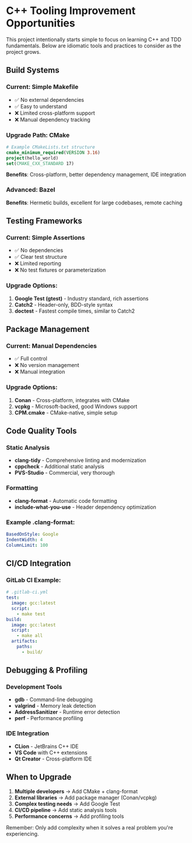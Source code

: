 # C++ Tooling Improvement Opportunities

This project intentionally starts simple to focus on learning C++ and TDD fundamentals. Below are idiomatic tools and practices to consider as the project grows.

## Build Systems

### Current: Simple Makefile
- ✅ No external dependencies
- ✅ Easy to understand
- ❌ Limited cross-platform support
- ❌ Manual dependency tracking

### Upgrade Path: CMake
```cmake
# Example CMakeLists.txt structure
cmake_minimum_required(VERSION 3.16)
project(hello_world)
set(CMAKE_CXX_STANDARD 17)
```
**Benefits**: Cross-platform, better dependency management, IDE integration

### Advanced: Bazel
**Benefits**: Hermetic builds, excellent for large codebases, remote caching

## Testing Frameworks

### Current: Simple Assertions
- ✅ No dependencies
- ✅ Clear test structure
- ❌ Limited reporting
- ❌ No test fixtures or parameterization

### Upgrade Options:
1. **Google Test (gtest)** - Industry standard, rich assertions
2. **Catch2** - Header-only, BDD-style syntax
3. **doctest** - Fastest compile times, similar to Catch2

## Package Management

### Current: Manual Dependencies
- ✅ Full control
- ❌ No version management
- ❌ Manual integration

### Upgrade Options:
1. **Conan** - Cross-platform, integrates with CMake
2. **vcpkg** - Microsoft-backed, good Windows support  
3. **CPM.cmake** - CMake-native, simple setup

## Code Quality Tools

### Static Analysis
- **clang-tidy** - Comprehensive linting and modernization
- **cppcheck** - Additional static analysis
- **PVS-Studio** - Commercial, very thorough

### Formatting
- **clang-format** - Automatic code formatting
- **include-what-you-use** - Header dependency optimization

### Example .clang-format:
```yaml
BasedOnStyle: Google
IndentWidth: 4
ColumnLimit: 100
```

## CI/CD Integration

### GitLab CI Example:
```yaml
# .gitlab-ci.yml
test:
  image: gcc:latest
  script:
    - make test
build:
  image: gcc:latest  
  script:
    - make all
  artifacts:
    paths:
      - build/
```

## Debugging & Profiling

### Development Tools
- **gdb** - Command-line debugging
- **valgrind** - Memory leak detection
- **AddressSanitizer** - Runtime error detection
- **perf** - Performance profiling

### IDE Integration
- **CLion** - JetBrains C++ IDE
- **VS Code** with C++ extensions
- **Qt Creator** - Cross-platform IDE

## When to Upgrade

1. **Multiple developers** → Add CMake + clang-format
2. **External libraries** → Add package manager (Conan/vcpkg)
3. **Complex testing needs** → Add Google Test
4. **CI/CD pipeline** → Add static analysis tools
5. **Performance concerns** → Add profiling tools

Remember: Only add complexity when it solves a real problem you're experiencing.